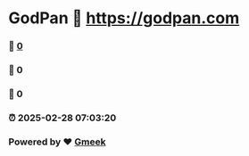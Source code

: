 # GodPan :link: https://godpan.com 
### :page_facing_up: [0](https://godpan.com/tag.html) 
### :speech_balloon: 0 
### :hibiscus: 0 
### :alarm_clock: 2025-02-28 07:03:20 
### Powered by :heart: [Gmeek](https://github.com/Meekdai/Gmeek)
